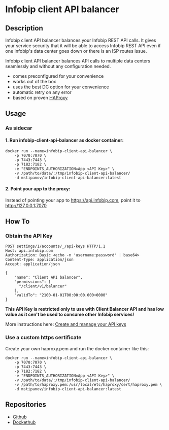 # Infobip client API balancer

## Description

Infobip client API balancer balances your Infobip REST API calls. It gives your service security that it will be able to access Infobip REST API even if one Infobip's data center goes down or there is an ISP routes issue.

Infobip client API balancer balances API calls to multiple data centers seamlessly and without any configuration needed.

* comes preconfigured for your convenience
* works out of the box
* uses the best DC option for your convenience
* automatic retry on any error
* based on proven [HAProxy](https://www.haproxy.org/)

## Usage

### As sidecar

#### 1. Run infobip-client-api-balancer as docker container:

	docker run --name=infobip-client-api-balancer \
		-p 7070:7070 \
		-p 7443:7443 \
		-p 7182:7182 \
		-e "ENDPOINTS_AUTHORIZATION=App <API Key>" \
		-v /path/to/data/:/tmp/infobip-client-api-balancer/
		-d mstipanov/infobip-client-api-balancer:latest

#### 2. Point your app to the proxy:
	
Instead of pointing your app to https://api.infobip.com, point it to http://127.0.0.1:7070


## How To

### Obtain the API Key

	POST settings/1/accounts/_/api-keys HTTP/1.1
	Host: api.infobip.com
	Authorization: Basic <echo -n 'username:password' | base64>
	Content-Type: application/json
	Accept: application/json
	
	{
	    "name": "Client API balancer",
	    "permissions": [
	      "/client/v1/balancer"
	    ],
	    "validTo": "2100-01-01T00:00:00.000+0000"
	}	

**This API Key is restricted only to use with Client Balancer API and has low value as it cen't be used to consume other Infobip services!**

More instructions here: [Create and manage your API keys](https://dev.infobip.com/settings/create-and-manage-api-key)


### Use a custom https certificate
	
Create your own haproxy.pem and run the docker container like this:

	docker run --name=infobip-client-api-balancer \
		-p 7070:7070 \
		-p 7443:7443 \
		-p 7182:7182 \
		-e "ENDPOINTS_AUTHORIZATION=App <API Key>" \
		-v /path/to/data/:/tmp/infobip-client-api-balancer/
		-v /path/to/haproxy.pem:/usr/local/etc/haproxy/cert/haproxy.pem \
		-d mstipanov/infobip-client-api-balancer:latest
	

## Repositories

* [Github](https://github.com/infobip/infobip-client-api-balancer) 
* [Dockethub](https://hub.docker.com/r/mstipanov/infobip-client-api-balancer) 
